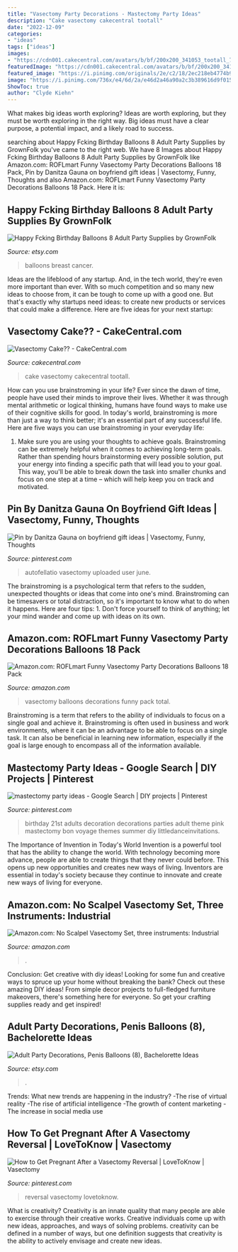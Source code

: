 ```yaml
---
title: "Vasectomy Party Decorations - Mastectomy Party Ideas"
description: "Cake vasectomy cakecentral tootall"
date: "2022-12-09"
categories:
- "ideas"
tags: ["ideas"]
images:
- "https://cdn001.cakecentral.com/avatars/b/bf/200x200_341053_tootall_7z65.jpeg"
featuredImage: "https://cdn001.cakecentral.com/avatars/b/bf/200x200_341053_tootall_7z65.jpeg"
featured_image: "https://i.pinimg.com/originals/2e/c2/18/2ec218eb4774b9fb59648bdabe4d652f.jpg"
image: "https://i.pinimg.com/736x/e4/6d/2a/e46d2a46a90a2c3b389616d9f0155190--vasectomy-reversal-how-to-get-pregnant.jpg"
ShowToc: true
author: "Clyde Kiehn"
---
```



What makes big ideas worth exploring?
Ideas are worth exploring, but they must be worth exploring in the right way. Big ideas must have a clear purpose, a potential impact, and a likely road to success.

	

		
searching about Happy Fcking Birthday Balloons 8 Adult Party Supplies by GrownFolk you've came to the right web. We have 8 Images about Happy Fcking Birthday Balloons 8 Adult Party Supplies by GrownFolk like Amazon.com: ROFLmart Funny Vasectomy Party Decorations Balloons 18 Pack, Pin by Danitza Gauna on boyfriend gift ideas | Vasectomy, Funny, Thoughts and also Amazon.com: ROFLmart Funny Vasectomy Party Decorations Balloons 18 Pack. Here it is:
		
    
## Happy Fcking Birthday Balloons 8 Adult Party Supplies By GrownFolk

<img loading=lazy src="https://img1.etsystatic.com/071/0/9856261/il_340x270.819818181_lktd.jpg" onerror="this.onerror=null;this.src='https://tse2.mm.bing.net/th?id=OIP.807g3wVxl9DemzszE6ABOgAAAA&amp;pid=15.1';" alt="Happy Fcking Birthday Balloons 8 Adult Party Supplies by GrownFolk">

_Source: etsy.com_

>balloons breast cancer. 

	

Ideas are the lifeblood of any startup. And, in the tech world, they're even more important than ever. With so much competition and so many new ideas to choose from, it can be tough to come up with a good one. But that's exactly why startups need ideas: to create new products or services that could make a difference. Here are five ideas for your next startup: 

    
## Vasectomy Cake?? - CakeCentral.com

<img loading=lazy src="https://cdn001.cakecentral.com/avatars/b/bf/200x200_341053_tootall_7z65.jpeg" onerror="this.onerror=null;this.src='https://tse4.mm.bing.net/th?id=OIP.-wrJXSWeD0kjRn3k0QjSJAAAAA&amp;pid=15.1';" alt="Vasectomy Cake?? - CakeCentral.com">

_Source: cakecentral.com_

>cake vasectomy cakecentral tootall. 

	

How can you use brainstroming in your life?
Ever since the dawn of time, people have used their minds to improve their lives. Whether it was through mental arithmetic or logical thinking, humans have found ways to make use of their cognitive skills for good. In today's world, brainstroming is more than just a way to think better; it's an essential part of any successful life. Here are five ways you can use brainstroming in your everyday life: 
1) Make sure you are using your thoughts to achieve goals. Brainstroming can be extremely helpful when it comes to achieving long-term goals. Rather than spending hours brainstorming every possible solution, put your energy into finding a specific path that will lead you to your goal. This way, you'll be able to break down the task into smaller chunks and focus on one step at a time – which will help keep you on track and motivated.

    
## Pin By Danitza Gauna On Boyfriend Gift Ideas | Vasectomy, Funny, Thoughts

<img loading=lazy src="https://i.pinimg.com/originals/2e/c2/18/2ec218eb4774b9fb59648bdabe4d652f.jpg" onerror="this.onerror=null;this.src='https://tse3.mm.bing.net/th?id=OIP.qqPFUJlYEvClHI6z0wpf6gHaMP&amp;pid=15.1';" alt="Pin by Danitza Gauna on boyfriend gift ideas | Vasectomy, Funny, Thoughts">

_Source: pinterest.com_

>autofellatio vasectomy uploaded user june. 

	

The brainstroming is a psychological term that refers to the sudden, unexpected thoughts or ideas that come into one's mind. Brainstroming can be timesavers or total distraction, so it's important to know what to do when it happens. Here are four tips: 1. Don't force yourself to think of anything; let your mind wander and come up with ideas on its own. 
    
## Amazon.com: ROFLmart Funny Vasectomy Party Decorations Balloons 18 Pack

<img loading=lazy src="https://images-na.ssl-images-amazon.com/images/I/71E5%2BM9k6gL._AC_UL115_.jpg" onerror="this.onerror=null;this.src='https://tse4.mm.bing.net/th?id=OIP.DrL2C9b4LsK_INMl8sz2TQAAAA&amp;pid=15.1';" alt="Amazon.com: ROFLmart Funny Vasectomy Party Decorations Balloons 18 Pack">

_Source: amazon.com_

>vasectomy balloons decorations funny pack total. 

	

Brainstroming is a term that refers to the ability of individuals to focus on a single goal and achieve it. Brainstroming is often used in business and work environments, where it can be an advantage to be able to focus on a single task. It can also be beneficial in learning new information, especially if the goal is large enough to encompass all of the information available.

    
## Mastectomy Party Ideas - Google Search | DIY Projects | Pinterest

<img loading=lazy src="https://s-media-cache-ak0.pinimg.com/originals/08/77/a9/0877a993e9f1b5414c4013a36d342b68.jpg" onerror="this.onerror=null;this.src='https://tse2.mm.bing.net/th?id=OIP.JEY_ZPzgTpizKKkRip_HfgAAAA&amp;pid=15.1';" alt="mastectomy party ideas - Google Search | DIY projects | Pinterest">

_Source: pinterest.com_

>birthday 21st adults decoration decorations parties adult theme pink mastectomy bon voyage themes summer diy littledanceinvitations. 

	

The Importance of Invention in Today's World
Invention is a powerful tool that has the ability to change the world. With technology becoming more advance, people are able to create things that they never could before. This opens up new opportunities and creates new ways of living. Inventors are essential in today's society because they continue to innovate and create new ways of living for everyone.

    
## Amazon.com: No Scalpel Vasectomy Set, Three Instruments: Industrial

<img loading=lazy src="https://images-na.ssl-images-amazon.com/images/I/41-DsIFgG-L._SX385_.jpg" onerror="this.onerror=null;this.src='https://tse3.mm.bing.net/th?id=OIP.EJgvlMk6WRU0JsPkxZFGXgAAAA&amp;pid=15.1';" alt="Amazon.com: No Scalpel Vasectomy Set, three instruments: Industrial">

_Source: amazon.com_

>. 

	

Conclusion: Get creative with diy ideas!
Looking for some fun and creative ways to spruce up your home without breaking the bank? Check out these amazing DIY ideas!
From simple decor projects to full-fledged furniture makeovers, there's something here for everyone. So get your crafting supplies ready and get inspired!

    
## Adult Party Decorations, Penis Balloons (8), Bachelorette Ideas

<img loading=lazy src="https://img1.etsystatic.com/100/0/9856261/il_570xN.830778951_hewe.jpg" onerror="this.onerror=null;this.src='https://tse2.mm.bing.net/th?id=OIP.-EgVHRV2K-r9UHVdCqRIqAHaHa&amp;pid=15.1';" alt="Adult Party Decorations, Penis Balloons (8), Bachelorette Ideas">

_Source: etsy.com_

>. 

	

Trends: What new trends are happening in the industry?
-The rise of virtual reality
-The rise of artificial intelligence
-The growth of content marketing
-The increase in social media use

    
## How To Get Pregnant After A Vasectomy Reversal | LoveToKnow | Vasectomy

<img loading=lazy src="https://i.pinimg.com/736x/e4/6d/2a/e46d2a46a90a2c3b389616d9f0155190--vasectomy-reversal-how-to-get-pregnant.jpg" onerror="this.onerror=null;this.src='https://tse3.mm.bing.net/th?id=OIP.GaPFWNpL9tsZXPMAphdy8QEsDH&amp;pid=15.1';" alt="How to Get Pregnant After a Vasectomy Reversal | LoveToKnow | Vasectomy">

_Source: pinterest.com_

>reversal vasectomy lovetoknow. 

	

What is creativity?
Creativity is an innate quality that many people are able to exercise through their creative works. Creative individuals come up with new ideas, approaches, and ways of solving problems. creativity can be defined in a number of ways, but one definition suggests that creativity is the ability to actively envisage and create new ideas.

